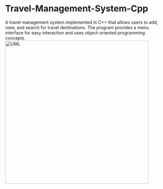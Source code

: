 # Travel-Management-System-Cpp
A travel management system implemented in C++ that allows users to add, view, and search for travel destinations. The program provides a menu interface for easy interaction and uses object-oriented programming concepts. 
<img width="464" alt="UML" src="https://github.com/devxaryan/Travel-Management-System-Cpp/assets/88716830/b1698a2a-8a0a-4d8f-9096-81635d75d951">

